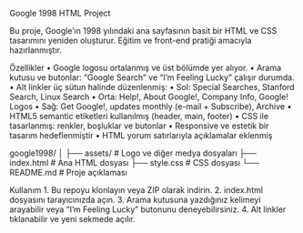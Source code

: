 Google 1998 HTML Project

Bu proje, Google’ın 1998 yılındaki ana sayfasının basit bir HTML ve CSS tasarımını yeniden oluşturur. Eğitim ve front-end pratiği amacıyla hazırlanmıştır.

Özellikler
	•	Google logosu ortalanmış ve üst bölümde yer alıyor.
	•	Arama kutusu ve butonlar: “Google Search” ve “I’m Feeling Lucky” çalışır durumda.
	•	Alt linkler üç sütun halinde düzenlenmiş:
	•	Sol: Special Searches, Stanford Search, Linux Search
	•	Orta: Help!, About Google!, Company Info, Google! Logos
	•	Sağ: Get Google!, updates monthly (e-mail + Subscribe), Archive
	•	HTML5 semantic etiketleri kullanılmış (header, main, footer)
	•	CSS ile tasarlanmış: renkler, boşluklar ve butonlar
	•	Responsive ve estetik bir tasarım hedeflenmiştir
	•	HTML yorum satırlarıyla açıklamalar eklenmiş

google1998/
│
├── assets/                # Logo ve diğer medya dosyaları
├── index.html             # Ana HTML dosyası
├── style.css              # CSS dosyası
└── README.md              # Proje açıklaması

Kullanım
	1.	Bu repoyu klonlayın veya ZIP olarak indirin.
	2.	index.html dosyasını tarayıcınızda açın.
	3.	Arama kutusuna yazdığınız kelimeyi arayabilir veya “I’m Feeling Lucky” butonunu deneyebilirsiniz.
	4.	Alt linkler tıklanabilir ve yeni sekmede açılır.